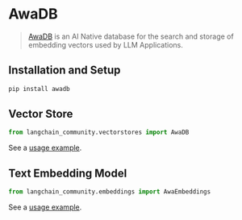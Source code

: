 # AwaDB

>[AwaDB](https://github.com/awa-ai/awadb) is an AI Native database for the search and storage of embedding vectors used by LLM Applications.

## Installation and Setup

```bash
pip install awadb
```


## Vector Store


```python
from langchain_community.vectorstores import AwaDB
```

See a [usage example](/docs/integrations/vectorstores/awadb).


## Text Embedding Model

```python
from langchain_community.embeddings import AwaEmbeddings
```

See a [usage example](/docs/integrations/text_embedding/awadb).
